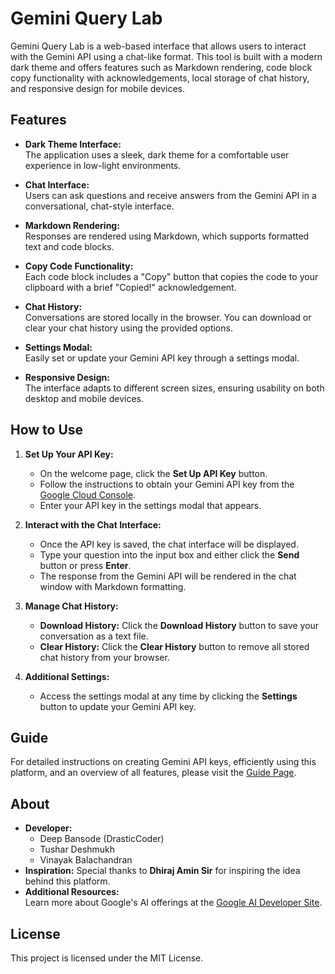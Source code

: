 # Gemini Query Lab

Gemini Query Lab is a web-based interface that allows users to interact with the Gemini API using a chat-like format. This tool is built with a modern dark theme and offers features such as Markdown rendering, code block copy functionality with acknowledgements, local storage of chat history, and responsive design for mobile devices.

## Features

- **Dark Theme Interface:**  
  The application uses a sleek, dark theme for a comfortable user experience in low-light environments.

- **Chat Interface:**  
  Users can ask questions and receive answers from the Gemini API in a conversational, chat-style interface.

- **Markdown Rendering:**  
  Responses are rendered using Markdown, which supports formatted text and code blocks.

- **Copy Code Functionality:**  
  Each code block includes a "Copy" button that copies the code to your clipboard with a brief "Copied!" acknowledgement.

- **Chat History:**  
  Conversations are stored locally in the browser. You can download or clear your chat history using the provided options.

- **Settings Modal:**  
  Easily set or update your Gemini API key through a settings modal.

- **Responsive Design:**  
  The interface adapts to different screen sizes, ensuring usability on both desktop and mobile devices.

## How to Use

1. **Set Up Your API Key:**

   - On the welcome page, click the **Set Up API Key** button.
   - Follow the instructions to obtain your Gemini API key from the [Google Cloud Console](https://console.cloud.google.com).
   - Enter your API key in the settings modal that appears.

2. **Interact with the Chat Interface:**

   - Once the API key is saved, the chat interface will be displayed.
   - Type your question into the input box and either click the **Send** button or press **Enter**.
   - The response from the Gemini API will be rendered in the chat window with Markdown formatting.

3. **Manage Chat History:**

   - **Download History:** Click the **Download History** button to save your conversation as a text file.
   - **Clear History:** Click the **Clear History** button to remove all stored chat history from your browser.

4. **Additional Settings:**
   - Access the settings modal at any time by clicking the **Settings** button to update your Gemini API key.

## Guide

For detailed instructions on creating Gemini API keys, efficiently using this platform, and an overview of all features, please visit the [Guide Page](guide.html).

## About

- **Developer:** 
  * Deep Bansode (DrasticCoder)
  * Tushar Deshmukh
  * Vinayak Balachandran
- **Inspiration:** Special thanks to **Dhiraj Amin Sir** for inspiring the idea behind this platform.
- **Additional Resources:**  
  Learn more about Google's AI offerings at the [Google AI Developer Site](https://ai.google.dev/).

## License

This project is licensed under the MIT License.
